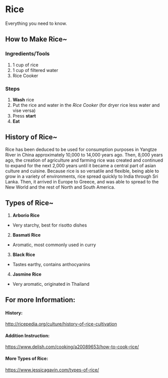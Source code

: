 # Rice
Everything you need to know.
## How to Make Rice~
### Ingredients/Tools
1. 1 cup of rice
2. 1 cup of filtered water
1. Rice Cooker
### Steps
1. **Wash** rice
2. Put the rice and water in the _Rice Cooker_  (for dryer rice less water and vise versa)
3. Press **start**
4. **Eat**
## History of Rice~
Rice has been deduced to be used for consumption purposes in Yangtze River in China approximately 10,000 to 14,000 years ago.  Then, 8,000 years ago, the creation of agriculture and farming rice was created and continued to expand for the next 2,000 years until it became a central part of asian culture and cuisine.  Because rice is so versatile and flexible, being able to grow in a variety of environments, rice spread quickly to India through Sri Lanka.  Then, it arrived in Europe to Greece, and was able to spread to the New World and the rest of North and South America.
## Types of Rice~
1. **Arborio Rice**
- Very starchy, best for risotto dishes
2. **Basmati Rice**
- Aromatic, most commonly used in curry
3. **Black Rice**
- Tastes earthy, contains anthocyanins
4. **Jasmine Rice**
- Very aromatic, originated in Thailand
## For more Information:
#### History:
http://ricepedia.org/culture/history-of-rice-cultivation
#### Addition Instruction:
https://www.delish.com/cooking/a20089653/how-to-cook-rice/
#### More Types of Rice:
https://www.jessicagavin.com/types-of-rice/

